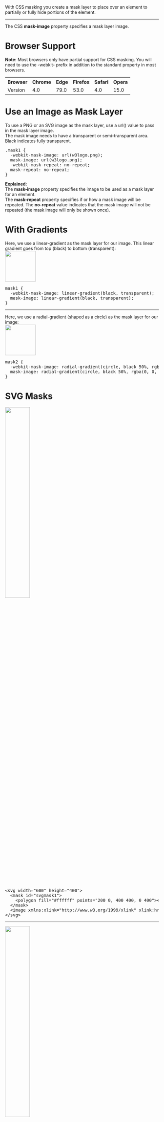 With CSS masking you create a mask layer to place over an element to partially or fully hide portions of the element.
<hr>
The CSS <b>mask-image</b> property specifies a mask layer image.
<h1>Browser Support</h1>
<b>Note:</b> Most browsers only have partial support for CSS masking. You will need to use the -webkit- prefix in addition to the standard property in most browsers.
<table class="ws-table-all notranslate">
  <tr>
    <th>Browser</th>
    <th>Chrome</th>
    <th>Edge</th>
    <th>Firefox</th>
    <th>Safari</th>
    <th>Opera</th>
  </tr>
  <tr>
    <td>Version</td>
    <td>4.0</td>
    <td>79.0</td>
    <td>53.0</td>
    <td>4.0</td>
    <td>15.0</td>
  </tr>
</table>
<h1>Use an Image as Mask Layer</h1>
To use a PNG or an SVG image as the mask layer, use a url() value to pass in the mask layer image.
<br>
The mask image needs to have a transparent or semi-transparent area. Black indicates fully transparent.
<br>
<pre>
.mask1 {
  -webkit-mask-image: url(w3logo.png);
  mask-image: url(w3logo.png);
  -webkit-mask-repeat: no-repeat;
  mask-repeat: no-repeat; 
}
</pre>
<b>Explained:</b>
<br>
The <b>mask-image</b> property specifies the image to be used as a mask layer for an element.
<br>
The <b>mask-repeat</b> property specifies if or how a mask image will be repeated. The <b>no-repeat</b> value indicates that the mask image will not be repeated (the mask image will only be shown once).
<h1>With Gradients</h1>
Here, we use a linear-gradient as the mask layer for our image. This linear gradient goes from top (black) to bottom (transparent):
<br>
<img src="https://i.imgur.com/6wb9sjM.jpg" width="100">
<pre>
mask1 {
  -webkit-mask-image: linear-gradient(black, transparent);
  mask-image: linear-gradient(black, transparent);
}
</pre>
<hr>
Here, we use a radial-gradient (shaped as a circle) as the mask layer for our image:
<br>
<img src="https://i.imgur.com/gtL5TyO.jpg" width="100">
<pre>
mask2 {
  -webkit-mask-image: radial-gradient(circle, black 50%, rgba(0, 0, 0, 0.5) 50%);
  mask-image: radial-gradient(circle, black 50%, rgba(0, 0, 0, 0.5) 50%);
}
</pre>
<h1>SVG Masks</h1>
<img src="https://i.imgur.com/RRw6yDK.jpg" width="40%">
<pre>
&lt;svg width="600" height="400"&gt;
  &lt;mask id="svgmask1"&gt;
    &lt;polygon fill="#ffffff" points="200 0, 400 400, 0 400"&gt;&lt;/polygon&gt;
  &lt;/mask&gt;
  &lt;image xmlns:xlink="http://www.w3.org/1999/xlink" xlink:href="img_5terre.jpg" mask="url(#svgmask1)"&gt;&lt;/image&gt;
&lt;/svg&gt;
</pre>
<hr>
<img src="https://i.imgur.com/Nj21pOL.jpg" width="40%">
<pre>
&lt;svg width="600" height="400"&gt;
  &lt;mask id="svgmask1"&gt;
    &lt;polygon fill="#ffffff" points="200 0, 400 400, 0 400"&gt;&lt;/polygon&gt;
  &lt;/mask&gt;
  &lt;image xmlns:xlink="http://www.w3.org/1999/xlink" xlink:href="img_5terre.jpg" mask="url(#svgmask2)"&gt;&lt;/image&gt;
&lt;/svg&gt;
</pre>
<img src="https://i.imgur.com/OCl4HMz.jpg" width="40%">
<pre>
&lt;svg width="600" height="400"&gt;
  &lt;mask id="svgmask1"&gt;
    &lt;circle fill="#ffffff" cx="75" cy="75" r="75"&gt;&lt;/circle&gt;
    &lt;circle fill="#ffffff" cx="80" cy="260" r="75"&gt;&lt;/circle&gt;
    &lt;circle fill="#ffffff" cx="270" cy="160" r="75"&gt;&lt;/circle&gt;
  &lt;/mask&gt;
  &lt;image xmlns:xlink="http://www.w3.org/1999/xlink" xlink:href="img_5terre.jpg" mask="url(#svgmask3)"&gt;&lt;/image&gt;
&lt;/svg&gt;
</pre>
